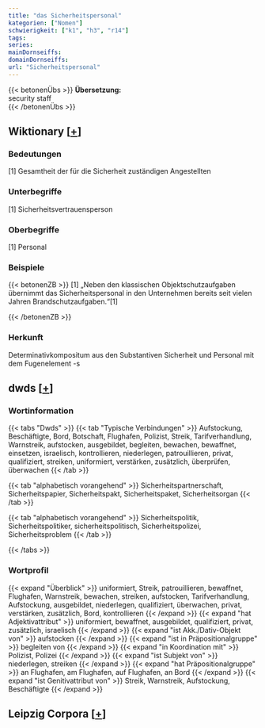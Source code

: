 ```yaml
---
title: "das Sicherheitspersonal"
kategorien: ["Nomen"]
schwierigkeit: ["k1", "h3", "r14"]
tags:
series:
mainDornseiffs:
domainDornseiffs:
url: "Sicherheitspersonal"
---
```


{{< betonenÜbs >}}
**Übersetzung:**  
security staff  
{{< /betonenÜbs >}}

## Wiktionary [[+](https://de.wiktionary.org/wiki/Sicherheitspersonal)]

### Bedeutungen
[1] Gesamtheit der für die Sicherheit zuständigen Angestellten  

### Unterbegriffe
[1] Sicherheitsvertrauensperson  

### Oberbegriffe
[1] Personal  

### Beispiele
{{< betonenZB >}}
[1] „Neben den klassischen Objektschutzaufgaben übernimmt das Sicherheitspersonal in den Unternehmen bereits seit vielen Jahren Brandschutzaufgaben.“[1]  

{{< /betonenZB >}}
### Herkunft
Determinativkompositum aus den Substantiven Sicherheit und Personal mit dem Fugenelement -s  



## dwds [[+](https://www.dwds.de/wb/Sicherheitspersonal)]

### Wortinformation
{{< tabs "Dwds" >}}
{{< tab "Typische Verbindungen" >}}
Aufstockung, Beschäftigte, Bord, Botschaft, Flughafen, Polizist, Streik, Tarifverhandlung, Warnstreik, aufstocken, ausgebildet, begleiten, bewachen, bewaffnet, einsetzen, israelisch, kontrollieren, niederlegen, patrouillieren, privat, qualifiziert, streiken, uniformiert, verstärken, zusätzlich, überprüfen, überwachen
{{< /tab >}}

{{< tab "alphabetisch vorangehend" >}}
Sicherheitspartnerschaft, Sicherheitspapier, Sicherheitspakt, Sicherheitspaket, Sicherheitsorgan
{{< /tab >}}

{{< tab "alphabetisch vorangehend" >}}
Sicherheitspolitik, Sicherheitspolitiker, sicherheitspolitisch, Sicherheitspolizei, Sicherheitsproblem
{{< /tab >}}

{{< /tabs >}}

### Wortprofil
{{< expand "Überblick" >}} uniformiert, Streik, patrouillieren, bewaffnet, Flughafen, Warnstreik, bewachen, streiken, aufstocken, Tarifverhandlung, Aufstockung, ausgebildet, niederlegen, qualifiziert, überwachen, privat, verstärken, zusätzlich, Bord, kontrollieren {{< /expand >}}
{{< expand "hat Adjektivattribut" >}} uniformiert, bewaffnet, ausgebildet, qualifiziert, privat, zusätzlich, israelisch {{< /expand >}}
{{< expand "ist Akk./Dativ-Objekt von" >}} aufstocken {{< /expand >}}
{{< expand "ist in Präpositionalgruppe" >}} begleiten von {{< /expand >}}
{{< expand "in Koordination mit" >}} Polizist, Polizei {{< /expand >}}
{{< expand "ist Subjekt von" >}} niederlegen, streiken {{< /expand >}}
{{< expand "hat Präpositionalgruppe" >}} an Flughafen, am Flughafen, auf Flughafen, an Bord {{< /expand >}}
{{< expand "ist Genitivattribut von" >}} Streik, Warnstreik, Aufstockung, Beschäftigte {{< /expand >}}

## Leipzig Corpora [[+](https://corpora.uni-leipzig.de/en/res?word=Sicherheitspersonal&corpusId=deu_newscrawl-public_2018)]

